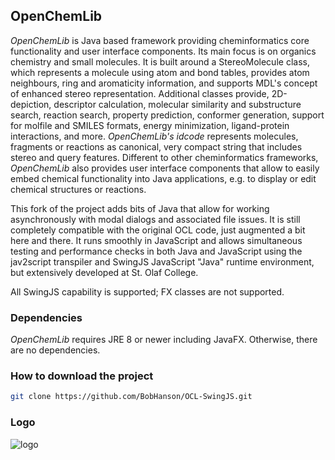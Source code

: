 ## OpenChemLib
*OpenChemLib* is Java based framework providing cheminformatics core functionality and user interface components. Its main focus is on organics chemistry and small molecules. It is built around a StereoMolecule class, which represents a molecule using atom and bond tables, provides atom neighbours, ring and aromaticity information, and supports MDL's concept of enhanced stereo representation. Additional classes provide, 2D-depiction, descriptor calculation, molecular similarity and substructure search, reaction search, property prediction, conformer generation, support for molfile and SMILES formats, energy minimization, ligand-protein interactions, and more. *OpenChemLib's idcode* represents molecules, fragments or reactions as canonical, very compact string that includes stereo and query features.
Different to other cheminformatics frameworks, *OpenChemLib* also provides user interface components that allow to easily embed chemical functionality into Java applications, e.g. to display or edit chemical structures or reactions.

This fork of the project adds bits of Java that allow for working asynchronously with modal dialogs and associated file issues. It is still completely compatible with the original OCL code, just augmented a bit here and there. It runs smoothly in JavaScript and allows simultaneous testing and performance checks in both Java and JavaScript using the jav2script transpiler and SwingJS JavaScript "Java" runtime environment, but extensively developed at St. Olaf College.

All SwingJS capability is supported; FX classes are not supported.


### Dependencies
*OpenChemLib* requires JRE 8 or newer including JavaFX. Otherwise, there are no dependencies.

### How to download the project
```bash
git clone https://github.com/BobHanson/OCL-SwingJS.git
```

### Logo
![logo](logo.png)
